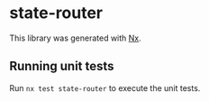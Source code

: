 # state-router

This library was generated with [Nx](https://nx.dev).

## Running unit tests

Run `nx test state-router` to execute the unit tests.
